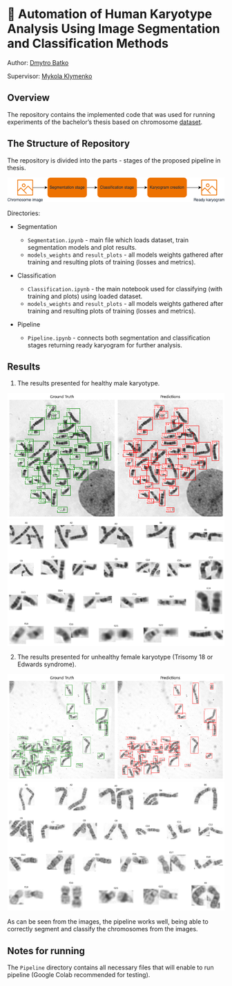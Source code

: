 # 🧬 Automation of Human Karyotype Analysis Using Image Segmentation and Classification Methods

Author: [Dmytro Batko](https://www.linkedin.com/in/dmytro-batko-5987921b7/)

Supervisor: [Mykola Klymenko](https://www.linkedin.com/in/nikolay-klimenko-761238108/)

## Overview

The repository contains the implemented code that was used for running experiments of the bachelor’s thesis based on chromosome [dataset](https://drive.google.com/drive/folders/1cSnxqYoAqyOvHm3ZENeASNfWUkD1Pa5m?usp=sharing).

## The Structure of Repository

The repository is divided into the parts - stages of the proposed pipeline in thesis.

![Pipeline](imgs/pipeline-Page-1.drawio.png)

Directories:

- Segmentation
    - `Segmentation.ipynb` - main file which loads dataset, train segmentation models and plot results.
    - `models_weights` and `result_plots` - all models weights gathered after training and resulting plots of training (losses and metrics).

- Classification 
    - `Classification.ipynb` - the main notebook used for classifying (with training and plots) using loaded dataset.
    - `models_weights` and `result_plots` - all models weights gathered after training and resulting plots of training (losses and metrics).

- Pipeline
    - `Pipeline.ipynb` - connects both segmentation and classification stages returning ready karyogram for further analysis.

## Results

1. The results presented for healthy male karyotype.

![health](Pipeline/pipeline_results/normal_gt_pr.png)
![health](Pipeline/pipeline_results/normal_karyogram.png)

2. The results presented for unhealthy female karyotype (Trisomy 18 or Edwards syndrome).

![health](Pipeline/pipeline_results/abnormal_gt_pr.png)
![health](Pipeline/pipeline_results/abnormal_karyogram.png)

As can be seen from the images, the pipeline works well, being able to correctly segment and classify the chromosomes from the images.

## Notes for running

The `Pipeline` directory contains all necessary files that will enable to run pipeline (Google Colab recommended for testing).